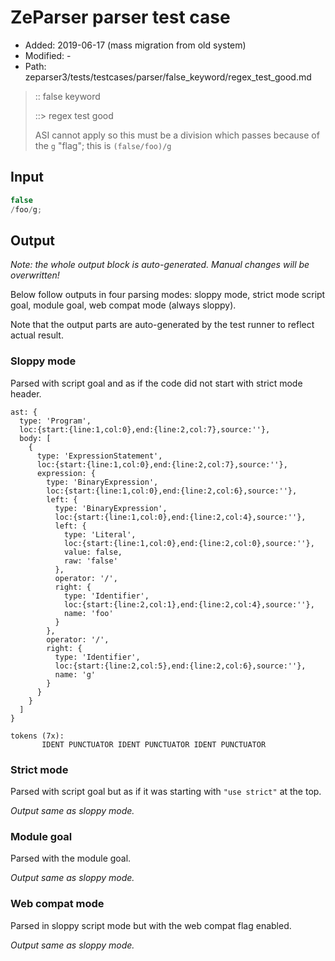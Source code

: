 # ZeParser parser test case

- Added: 2019-06-17 (mass migration from old system)
- Modified: -
- Path: zeparser3/tests/testcases/parser/false_keyword/regex_test_good.md

> :: false keyword
>
> ::> regex test good
>
> ASI cannot apply so this must be a division which passes because of the `g` "flag"; this is `(false/foo)/g`

## Input

`````js
false
/foo/g;
`````

## Output

_Note: the whole output block is auto-generated. Manual changes will be overwritten!_

Below follow outputs in four parsing modes: sloppy mode, strict mode script goal, module goal, web compat mode (always sloppy).

Note that the output parts are auto-generated by the test runner to reflect actual result.

### Sloppy mode

Parsed with script goal and as if the code did not start with strict mode header.

`````
ast: {
  type: 'Program',
  loc:{start:{line:1,col:0},end:{line:2,col:7},source:''},
  body: [
    {
      type: 'ExpressionStatement',
      loc:{start:{line:1,col:0},end:{line:2,col:7},source:''},
      expression: {
        type: 'BinaryExpression',
        loc:{start:{line:1,col:0},end:{line:2,col:6},source:''},
        left: {
          type: 'BinaryExpression',
          loc:{start:{line:1,col:0},end:{line:2,col:4},source:''},
          left: {
            type: 'Literal',
            loc:{start:{line:1,col:0},end:{line:2,col:0},source:''},
            value: false,
            raw: 'false'
          },
          operator: '/',
          right: {
            type: 'Identifier',
            loc:{start:{line:2,col:1},end:{line:2,col:4},source:''},
            name: 'foo'
          }
        },
        operator: '/',
        right: {
          type: 'Identifier',
          loc:{start:{line:2,col:5},end:{line:2,col:6},source:''},
          name: 'g'
        }
      }
    }
  ]
}

tokens (7x):
       IDENT PUNCTUATOR IDENT PUNCTUATOR IDENT PUNCTUATOR
`````

### Strict mode

Parsed with script goal but as if it was starting with `"use strict"` at the top.

_Output same as sloppy mode._

### Module goal

Parsed with the module goal.

_Output same as sloppy mode._

### Web compat mode

Parsed in sloppy script mode but with the web compat flag enabled.

_Output same as sloppy mode._
